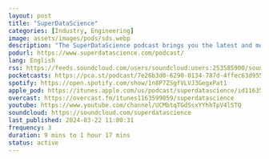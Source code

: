 ```yaml
---
layout: post
title: "SuperDataScience"
categories: [Industry, Engineering]
image: assets/images/pods/sds.webp
description: "The SuperDataScience podcast brings you the latest and most important machine learning, artificial intelligence, and broader data-world topics from across both academia and industry. As the quantity of data on our planet doubles every couple of years and this trend is set to continue for decades to come, there's an unprecedented opportunity for you to make an enormous impact in your lifetime. Whether you're curious about getting started in a data career or you're a deep technical expert, whether you'd like to understand what A.I. is or you'd like to integrate more data-driven processes into your business, we have inspiring guests and lighthearted conversation for you to enjoy. We cover tools, techniques, and implementation tricks across data collection, databases, analytics, predictive modeling, visualization, software engineering, real-world applications, and commercialization − everything you need to crush it with data science."
podurl: https://www.superdatascience.com/podcast/
lang: English
rss: https://feeds.soundcloud.com/users/soundcloud:users:253585900/sounds.rss
pocketcasts: https://pca.st/podcast/7e26b3d0-6290-0134-787d-4ffec63d9550
spotify: https://open.spotify.com/show/1n8P7ZSgfVLVJ3GegxPat1
apple_pod: https://itunes.apple.com/us/podcast/superdatascience/id1163599059
overcast: https://overcast.fm/itunes1163599059/superdatascience
youtube: https://www.youtube.com/channel/UCMbtqTGdSsxYYhhTpV4lSTQ
soundcloud: https://soundcloud.com/superdatascience
last_published: 2024-03-22 11:00:31
frequency: 3
duration: 9 mins to 1 hour 17 mins
status: active
---
```

